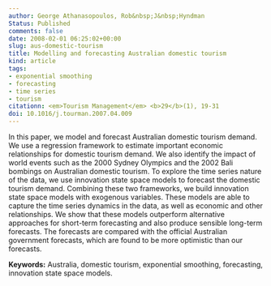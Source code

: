```yaml
---
author: George Athanasopoulos, Rob&nbsp;J&nbsp;Hyndman
Status: Published
comments: false
date: 2008-02-01 06:25:02+00:00
slug: aus-domestic-tourism
title: Modelling and forecasting Australian domestic tourism
kind: article
tags:
- exponential smoothing
- forecasting
- time series
- tourism
citationn: <em>Tourism Management</em> <b>29</b>(1), 19-31
doi: 10.1016/j.tourman.2007.04.009
---
```



In this paper, we model and forecast Australian domestic tourism demand. We use a regression framework to estimate important economic relationships for domestic tourism demand. We also identify the impact of world events such as the 2000 Sydney Olympics and the 2002 Bali bombings on Australian domestic tourism. To explore the time series nature of the data, we use innovation state space models to forecast the domestic tourism demand. Combining these two frameworks, we build innovation state space models with exogenous variables. These models are able to capture the time series dynamics in the data, as well as economic and other relationships. We show that these models outperform alternative approaches for short-term forecasting and also produce sensible long-term forecasts. The forecasts are compared with the official Australian government forecasts, which are found to be more optimistic than our forecasts.

**Keywords:** Australia, domestic tourism, exponential smoothing, forecasting, innovation state space models.


